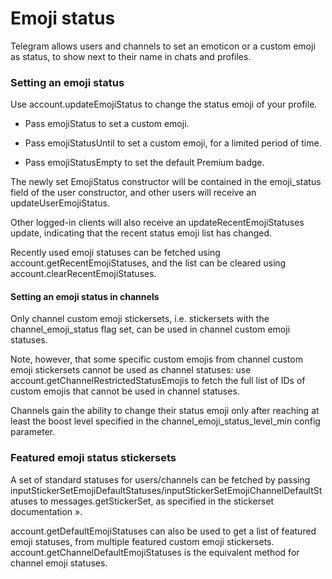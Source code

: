 # Emoji status

Telegram allows users and channels to set an emoticon or a custom emoji as status, to show next to their name in chats and profiles.

### Setting an emoji status

Use account.updateEmojiStatus to change the status emoji of your profile.

- Pass emojiStatus to set a custom emoji.

- Pass emojiStatusUntil to set a custom emoji, for a limited period of time.

- Pass emojiStatusEmpty to set the default Premium badge.

The newly set EmojiStatus constructor will be contained in the emoji_status field of the user constructor, and other users will receive an updateUserEmojiStatus.

Other logged-in clients will also receive an updateRecentEmojiStatuses update, indicating that the recent status emoji list has changed.

Recently used emoji statuses can be fetched using account.getRecentEmojiStatuses, and the list can be cleared using account.clearRecentEmojiStatuses.

#### Setting an emoji status in channels

Only channel custom emoji stickersets, i.e. stickersets with the channel_emoji_status flag set, can be used in channel custom emoji statuses.

Note, however, that some specific custom emojis from channel custom emoji stickersets cannot be used as channel statuses: use account.getChannelRestrictedStatusEmojis to fetch the full list of IDs of custom emojis that cannot be used in channel statuses.

Channels gain the ability to change their status emoji only after reaching at least the boost level specified in the channel_emoji_status_level_min config parameter.

### Featured emoji status stickersets

A set of standard statuses for users/channels can be fetched by passing inputStickerSetEmojiDefaultStatuses/inputStickerSetEmojiChannelDefaultStatuses to messages.getStickerSet, as specified in the stickerset documentation ».

account.getDefaultEmojiStatuses can also be used to get a list of featured emoji statuses, from multiple featured custom emoji stickersets.
account.getChannelDefaultEmojiStatuses is the equivalent method for channel emoji statuses.

